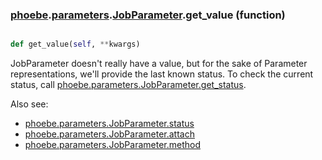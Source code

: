 ### [phoebe](phoebe.md).[parameters](phoebe.parameters.md).[JobParameter](phoebe.parameters.JobParameter.md).get_value (function)


```py

def get_value(self, **kwargs)

```



JobParameter doesn't really have a value, but for the sake of Parameter
representations, we'll provide the last known status.  To check the current
status, call [phoebe.parameters.JobParameter.get_status](phoebe.parameters.JobParameter.get_status.md).

Also see:
* [phoebe.parameters.JobParameter.status](phoebe.parameters.JobParameter.status.md)
* [phoebe.parameters.JobParameter.attach](phoebe.parameters.JobParameter.attach.md)
* [phoebe.parameters.JobParameter.method](phoebe.parameters.JobParameter.method.md)

